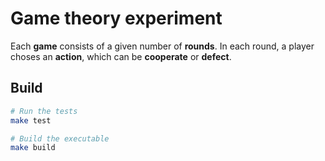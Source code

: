 # Game theory experiment

Each **game** consists of a given number of **rounds**. In each round, a player choses an **action**, which can be **cooperate** or **defect**.


## Build

```bash
# Run the tests
make test

# Build the executable
make build
```

